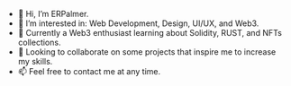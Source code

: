 - 👋 Hi, I’m ERPalmer. 
- 👀 I’m interested in: Web Development, Design, UI/UX, and Web3.
- 🌱 Currently a Web3 enthusiast learning about Solidity, RUST, and NFTs collections.
- 💞️ Looking to collaborate on some projects that inspire me to increase my skills.
- 📫 Feel free to contact me at any time.

<!---
ERodPalmer/ERodPalmer is a ✨ special ✨ repository because its `README.md` (this file) appears on your GitHub profile.
You can click the Preview link to take a look at your changes.
--->
